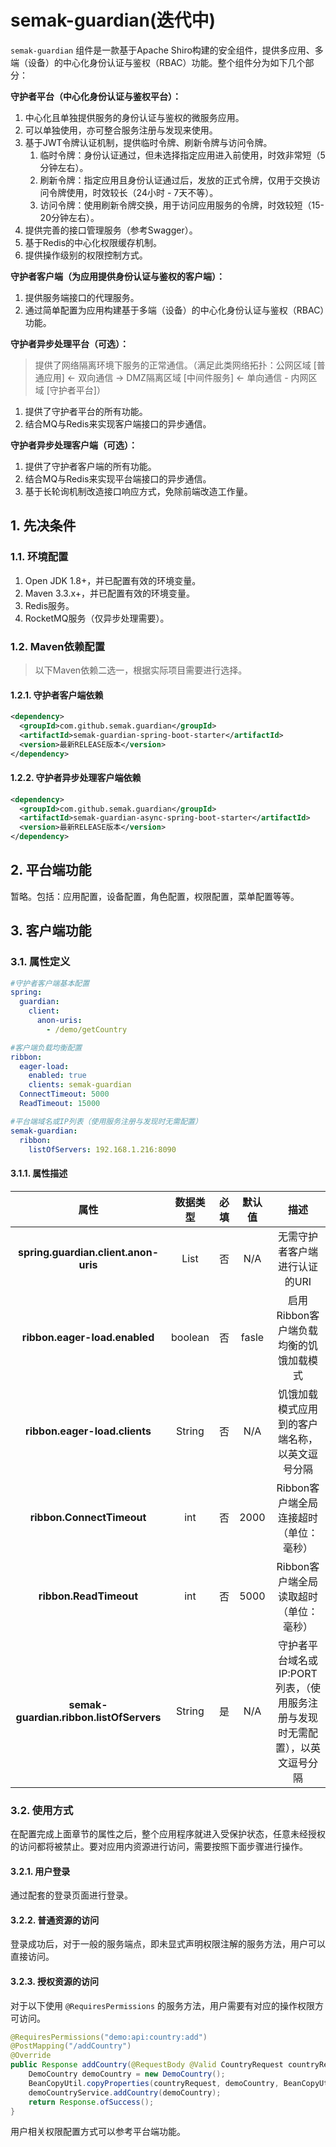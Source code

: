 # semak-guardian(迭代中)

`semak-guardian` 组件是一款基于Apache Shiro构建的安全组件，提供多应用、多端（设备）的中心化身份认证与鉴权（RBAC）功能。整个组件分为如下几个部分：


**守护者平台（中心化身份认证与鉴权平台）：**

1. 中心化且单独提供服务的身份认证与鉴权的微服务应用。
1. 可以单独使用，亦可整合服务注册与发现来使用。
1. 基于JWT令牌认证机制，提供临时令牌、刷新令牌与访问令牌。
   1. 临时令牌：身份认证通过，但未选择指定应用进入前使用，时效非常短（5分钟左右）。
   1. 刷新令牌：指定应用且身份认证通过后，发放的正式令牌，仅用于交换访问令牌使用，时效较长（24小时 - 7天不等）。
   1. 访问令牌：使用刷新令牌交换，用于访问应用服务的令牌，时效较短（15-20分钟左右）。
4. 提供完善的接口管理服务（参考Swagger）。
4. 基于Redis的中心化权限缓存机制。
4. 提供操作级别的权限控制方式。



**守护者客户端（为应用提供身份认证与鉴权的客户端）：**

1. 提供服务端接口的代理服务。
1. 通过简单配置为应用构建基于多端（设备）的中心化身份认证与鉴权（RBAC）功能。


**守护者异步处理平台（可选）：**

> 提供了网络隔离环境下服务的正常通信。（满足此类网络拓扑：公网区域 [普通应用] <- 双向通信 -> DMZ隔离区域 [中间件服务] <- 单向通信 - 内网区域 [守护者平台]）

1. 提供了守护者平台的所有功能。
1. 结合MQ与Redis来实现客户端接口的异步通信。



**守护者异步处理客户端（可选）：**

1. 提供了守护者客户端的所有功能。
1. 结合MQ与Redis来实现平台端接口的异步通信。
1. 基于长轮询机制改造接口响应方式，免除前端改造工作量。



## 1. 先决条件
### 1.1. 环境配置

1. Open JDK 1.8+，并已配置有效的环境变量。
1. Maven 3.3.x+，并已配置有效的环境变量。
1. Redis服务。
1. RocketMQ服务（仅异步处理需要）。



### 1.2. Maven依赖配置
> 以下Maven依赖二选一，根据实际项目需要进行选择。

#### 1.2.1. 守护者客户端依赖
```xml
<dependency>
  <groupId>com.github.semak.guardian</groupId>
  <artifactId>semak-guardian-spring-boot-starter</artifactId>
  <version>最新RELEASE版本</version>
</dependency>
```



#### 1.2.2. 守护者异步处理客户端依赖

```xml
<dependency>
  <groupId>com.github.semak.guardian</groupId>
  <artifactId>semak-guardian-async-spring-boot-starter</artifactId>
  <version>最新RELEASE版本</version>
</dependency>
```



## 2. 平台端功能


暂略。包括：应用配置，设备配置，角色配置，权限配置，菜单配置等等。



## 3. 客户端功能

### 3.1. 属性定义
```yaml
#守护者客户端基本配置
spring:
  guardian:
    client:
      anon-uris:
        - /demo/getCountry

#客户端负载均衡配置
ribbon:
  eager-load:
    enabled: true
    clients: semak-guardian
  ConnectTimeout: 5000
  ReadTimeout: 15000

#平台端域名或IP列表（使用服务注册与发现时无需配置）
semak-guardian:
  ribbon:
    listOfServers: 192.168.1.216:8090
```



#### 3.1.1. 属性描述

| **属性** | **数据类型** | **必填** | **默认值** | **描述** |
| :---: | :---: | :---: | :---: | :---: |
| **spring.guardian.client.anon-uris** | List | 否 | N/A | 无需守护者客户端进行认证的URI |
| **ribbon.eager-load.enabled** | boolean | 否 | fasle | 启用Ribbon客户端负载均衡的饥饿加载模式 |
| **ribbon.eager-load.clients** | String | 否 | N/A | 饥饿加载模式应用到的客户端名称，以英文逗号分隔 |
| **ribbon.ConnectTimeout** | int | 否 | 2000 | Ribbon客户端全局连接超时（单位：毫秒） |
| **ribbon.ReadTimeout** | int | 否 | 5000 | Ribbon客户端全局读取超时（单位：毫秒） |
| **semak-guardian.ribbon.listOfServers** | String | 是 | N/A | 守护者平台域名或IP:PORT列表，（使用服务注册与发现时无需配置），以英文逗号分隔 |



### 3.2. 使用方式


在配置完成上面章节的属性之后，整个应用程序就进入受保护状态，任意未经授权的访问都将被禁止。要对应用内资源进行访问，需要按照下面步骤进行操作。


#### 3.2.1. 用户登录
通过配套的登录页面进行登录。



#### 3.2.2. 普通资源的访问

登录成功后，对于一般的服务端点，即未显式声明权限注解的服务方法，用户可以直接访问。



#### 3.2.3. 授权资源的访问

对于以下使用 `@RequiresPermissions` 的服务方法，用户需要有对应的操作权限方可访问。
```java
@RequiresPermissions("demo:api:country:add")
@PostMapping("/addCountry")
@Override
public Response addCountry(@RequestBody @Valid CountryRequest countryRequest) {
    DemoCountry demoCountry = new DemoCountry();
    BeanCopyUtil.copyProperties(countryRequest, demoCountry, BeanCopyUtil.OverridePolicy.INCREMENTAL);
    demoCountryService.addCountry(demoCountry);
    return Response.ofSuccess();
}
```
用户相关权限配置方式可以参考平台端功能。
